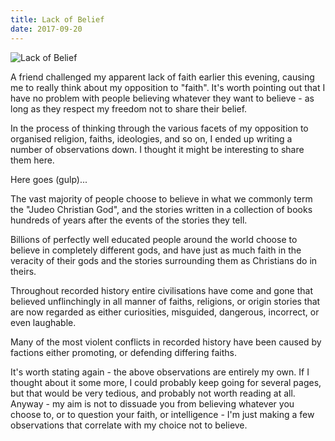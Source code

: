 ```yaml
---
title: Lack of Belief
date: 2017-09-20
---
```


![Lack of Belief](https://source.unsplash.com/gp8BLyaTaA0/1600x900)

A friend challenged my apparent lack of faith earlier this evening, causing me to really think about my opposition to "faith". It's worth pointing out that I have no problem with people believing whatever they want to believe - as long as they respect my freedom not to share their belief.

In the process of thinking through the various facets of my opposition to organised religion, faiths, ideologies, and so on, I ended up writing a number of observations down. I thought it might be interesting to share them here.

Here goes (gulp)...

The vast majority of people choose to believe in what we commonly term the "Judeo Christian God", and the stories written in a collection of books hundreds of years after the events of the stories they tell.

Billions of perfectly well educated people around the world choose to believe in completely different gods, and have just as much faith in the veracity of their gods and the stories surrounding them as Christians do in theirs.

Throughout recorded history entire civilisations have come and gone that believed unflinchingly in all manner of faiths, religions, or origin stories that are now regarded as either curiosities, misguided, dangerous, incorrect, or even laughable.

Many of the most violent conflicts in recorded history have been caused by factions either promoting, or defending differing faiths.

It's worth stating again - the above observations are entirely my own. If I thought about it some more, I could probably keep going for several pages, but that would be very tedious, and probably not worth reading at all. Anyway - my aim is not to dissuade you from believing whatever you choose to, or to question your faith, or intelligence - I'm just making a few observations that correlate with my choice not to believe.